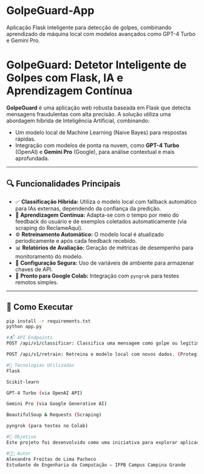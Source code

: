 # GolpeGuard-App
Aplicação Flask inteligente para detecção de golpes, combinando aprendizado de máquina local com modelos avançados como GPT-4 Turbo e Gemini Pro.

# GolpeGuard: Detetor Inteligente de Golpes com Flask, IA e Aprendizagem Contínua

**GolpeGuard** é uma aplicação web robusta baseada em Flask que detecta mensagens fraudulentas com alta precisão. A solução utiliza uma abordagem híbrida de Inteligência Artificial, combinando:

- Um modelo local de Machine Learning (Naive Bayes) para respostas rápidas.
- Integração com modelos de ponta na nuvem, como **GPT-4 Turbo** (OpenAI) e **Gemini Pro** (Google), para análise contextual e mais aprofundada.

---

## 🔍 Funcionalidades Principais

- ✅ **Classificação Híbrida:** Utiliza o modelo local com fallback automático para IAs externas, dependendo da confiança da predição.
- 🔁 **Aprendizagem Contínua:** Adapta-se com o tempo por meio do feedback do usuário e de exemplos coletados automaticamente (via scraping do ReclameAqui).
- ⚙️ **Retreinamento Automático:** O modelo local é atualizado periodicamente e após cada feedback recebido.
- 📊 **Relatórios de Avaliação:** Geração de métricas de desempenho para monitoramento do modelo.
- 🔐 **Configuração Segura:** Uso de variáveis de ambiente para armazenar chaves de API.
- 🚀 **Pronto para Google Colab:** Integração com `pyngrok` para testes remotos simples.

---

## 🚀 Como Executar

```bash
pip install -r requirements.txt
python app.py

#📬 API Endpoints
POST /api/v1/classificar: Classifica uma mensagem como golpe ou legítima.

POST /api/v1/retrain: Retreina o modelo local com novos dados. (Protegido)

#🧠 Tecnologias Utilizadas
Flask

Scikit-learn

GPT-4 Turbo (via OpenAI API)

Gemini Pro (via Google Generative AI)

BeautifulSoup & Requests (Scraping)

pyngrok (para testes no Colab)

#📌 Objetivo
Este projeto foi desenvolvido como uma iniciativa para explorar aplicações práticas de Inteligência Artificial na detecção de fraudes, com foco em adaptabilidade e integração com grandes modelos de linguagem.

#👨‍💻 Autor
Alexandre Freitas de Lima Pacheco
Estudante de Engenharia da Computação – IFPB Campus Campina Grande
